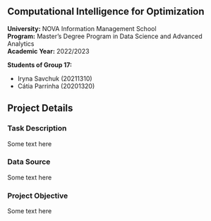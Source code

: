 ## Computational Intelligence for Optimization
**University:** NOVA Information Management School<br>
**Program:** Master’s Degree Program in Data Science and Advanced Analytics<br>
**Academic Year:** 2022/2023<br>

**Students of Group 17:** 
- Iryna Savchuk (20211310)
- Cátia Parrinha (20201320)

## Project Details
### Task Description 
Some text here 

### Data Source
Some text here

### Project Objective
Some text here
